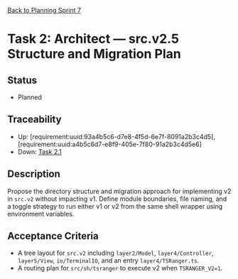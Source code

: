 [Back to Planning Sprint 7](./planning.md)

# Task 2: Architect — src.v2.5 Structure and Migration Plan

## Status
- Planned

## Traceability
- Up: [requirement:uuid:93a4b5c6-d7e8-4f5d-6e7f-8091a2b3c4d5], [requirement:uuid:a4b5c6d7-e8f9-405e-7f80-91a2b3c4d5e6]
- Down: [Task 2.1](./task-2.1-architect-srcv2-structure.md)

## Description
Propose the directory structure and migration approach for implementing v2 in `src.v2` without impacting v1. Define module boundaries, file naming, and a toggle strategy to run either v1 or v2 from the same shell wrapper using environment variables.

## Acceptance Criteria
- A tree layout for `src.v2` including `layer2/Model`, `layer4/Controller`, `layer5/View`, `io/TerminalIO`, and an entry `layer4/TSRanger.ts`.
- A routing plan for `src/sh/tsranger` to execute v2 when `TSRANGER_V2=1`.